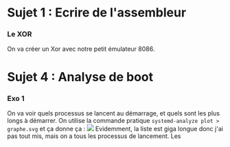 # Sujet 1 : Ecrire de l'assembleur
### Le XOR
On va créer un Xor avec notre petit émulateur 8086.

# Sujet 4 : Analyse de boot
### Exo 1
On va voir quels processus se lancent au démarrage, et quels sont les plus longs à démarrer. 
On utilise la commande pratique `systemd-analyze plot > graphe.svg` et ça donne ça :
![](https://i.imgur.com/cx0ls9f.png)
Evidemment, la liste est giga longue donc j'ai pas tout mis, mais on a tous les processus de lancement. Les 

<!--stackedit_data:
eyJoaXN0b3J5IjpbLTg1MzM3MjI3Miw3NzcwMzgyNjIsMTI5Mz
IyMzE2LDQ0Nzg1Mzg1Nyw5OTQ3OTQ5MDgsLTEzMTQzNDQ5MDEs
ODk5NjQ4NjAsLTMzMjQ1NTM2M119
-->